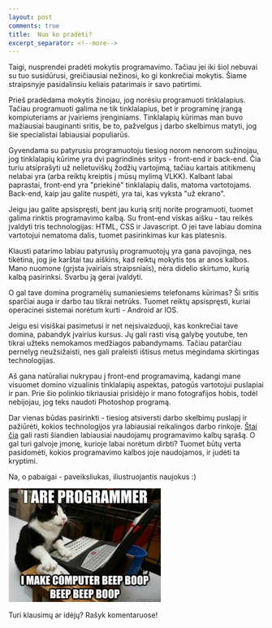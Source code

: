```yaml
---
layout: post
comments: true
title:  Nuo ko pradėti?
excerpt_separator: <!--more-->
---
```

Taigi, nusprendei pradėti mokytis programavimo. Tačiau jei iki šiol nebuvai su tuo susidūrusi, greičiausiai nežinosi,
ko gi konkrečiai mokytis. Šiame straipsnyje pasidalinsiu keliais patarimais ir savo patirtimi. 
<!--more-->

Prieš pradėdama mokytis žinojau, jog norėsiu programuoti tinklalapius. Tačiau programuoti galima ne tik tinklalapius, bet ir programinę įrangą kompiuteriams
ar įvairiems įrenginiams. Tinklalapių kūrimas man buvo mažiausiai bauginanti sritis, be to, pažvelgus į darbo skelbimus matyti, jog šie specialistai 
labiausiai populiarūs. 

Gyvendama su patyrusiu programuotoju tiesiog norom nenorom sužinojau, jog tinklalapių kūrime yra dvi pagrindinės sritys - front-end ir 
back-end. Čia turiu atsiprašyti už nelietuviškų žodžių vartojimą, tačiau kartais atitikmenų nelabai yra (arba reiktų kreiptis į mūsų mylimą VLKK).
Kalbant labai paprastai, front-end yra "priekinė" tinklalapių dalis, matoma vartotojams. Back-end, kaip jau galite nuspėti, yra tai, kas vyksta
"už ekrano". 

Jeigu jau galite apsispręsti, bent jau kurią sritį norite programuoti, tuomet galima rinktis programavimo kalbą. Su front-end viskas aišku - 
tau reikės įvaldyti tris technologijas: HTML, CSS ir Javascript. O jei tave labiau domina vartotojui nematoma dalis, tuomet pasirinkimas kur kas
platesnis. 
 
Klausti patarimo labiau patyrusių programuotojų yra gana pavojinga, nes tikėtina, jog jie karštai tau aiškins, kad reiktų mokytis tos ar anos kalbos.
Mano nuomone (grįsta įvairiais straipsniais), nėra didelio skirtumo, kurią kalbą pasirinksi. Svarbu ją gerai įvaldyti. 
  
O gal tave domina programėlių sumaniesiems telefonams kūrimas? Ši sritis sparčiai auga ir darbo tau tikrai netrūks. Tuomet reiktų apsispręsti,
kuriai operacinei sistemai norėtum kurti - Android ar IOS.
  
Jeigu esi visiškai pasimetusi ir net neįsivaizduoji, kas konkrečiai tave domina, pabandyk įvairius kursus. Jų gali rasti visą galybę youtube, ten
tikrai užteks nemokamos medžiagos pabandymams. Tačiau patarčiau pernelyg neužsižaisti, nes gali praleisti ištisus metus mėgindama
skirtingas technologijas.
  
Aš gana natūraliai nukrypau į front-end programavimą, kadangi mane visuomet domino vizualinis tinklalapių aspektas, patogūs vartotojui puslapiai
ir pan. Prie šio polinkio tikriausiai prisidėjo ir mano fotografijos hobis, todėl nebijojau, jog teks naudoti Photoshop programą.
   
Dar vienas būdas pasirinkti - tiesiog atsiversti darbo skelbimų puslapį ir pažiūrėti, kokios technologijos yra labiausiai reikalingos 
darbo rinkoje. <a href="http://pypl.github.io/PYPL.html" target="_blank">Štai čia</a> gali rasti šiandien labiausiai naudojamų programavimo kalbų sąrašą. O gal turi galvoje įmonę, kurioje labai norėtum dirbti? Tuomet būtų verta pasidomėti, kokios programavimo kalbos joje naudojamos, ir judėti
ta kryptimi. 

Na, o pabaigai - paveiksliukas, iliustruojantis naujokus :)
  
![Cat meme](/assets/catMeme.png)  

Turi klausimų ar idėjų? Rašyk komentaruose!